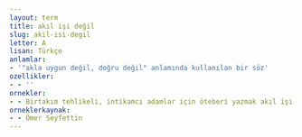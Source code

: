 ```yaml
---
layout: term
title: akıl işi değil
slug: akil-isi-degil
letter: A
lisan: Türkçe
anlamlar:
- '"akla uygun değil, doğru değil" anlamında kullanılan bir söz'
ozellikler:
- - ''
ornekler:
- - Birtakım tehlikeli, intikamcı adamlar için öteberi yazmak akıl işi değil.
orneklerkaynak:
- - Ömer Seyfettin
---
```

